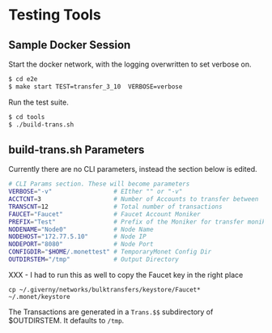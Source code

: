 # Testing Tools

## Sample Docker Session

Start the docker network, with the logging overwritten to set verbose on. 

```bash
$ cd e2e
$ make start TEST=transfer_3_10  VERBOSE=verbose
```
Run the test suite. 

```bash
$ cd tools
$ ./build-trans.sh
```

## build-trans.sh Parameters

Currently there are no CLI parameters, instead the section below is edited. 

```bash
# CLI Params section. These will become parameters
VERBOSE="-v"                 # EIther "" or "-v"
ACCTCNT=3                    # Number of Accounts to transfer between       
TRANSCNT=12                  # Total number of transactions 
FAUCET="Faucet"              # Faucet Account Moniker
PREFIX="Test"                # Prefix of the Moniker for transfer monikers   
NODENAME="Node0"             # Node Name
NODEHOST="172.77.5.10"       # Node IP
NODEPORT="8080"              # Node Port
CONFIGDIR="$HOME/.monettest" # TemporaryMonet Config Dir
OUTDIRSTEM="/tmp"            # Output Directory
```

XXX - I had to run this as well to copy the Faucet key in the right place

```
cp ~/.giverny/networks/bulktransfers/keystore/Faucet* ~/.monet/keystore
```

The Transactions are generated in a ``Trans.$$`` subdirectory of $OUTDIRSTEM. 
It defaults to ``/tmp``.